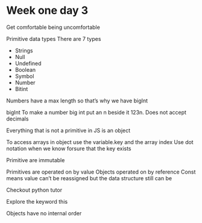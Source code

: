 # Week one day 3

Get comfortable being uncomfortable

Primitive data types
There are 7 types

- Strings
- Null
- Undefined
- Boolean
- Symbol
- Number
- Bitint

Numbers have a max length so that’s why we have bigInt

bigInt
To make a number big int put an n beside it 123n. Does not accept decimals

Everything that is not a primitive in JS is an object

To access arrays in object use the variable.key and the array index
Use dot notation when we know forsure that the key exists

Primitive are immutable

Primitives are operated on by value
Objects operated on by reference
Const means value can’t be reassigned but the data structure still can be

Checkout python tutor

Explore the keyword this

Objects have no internal order
